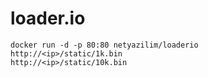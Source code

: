 # loader.io

```
docker run -d -p 80:80 netyazilim/loaderio
http://<ip>/static/1k.bin
http://<ip>/static/10k.bin
```
